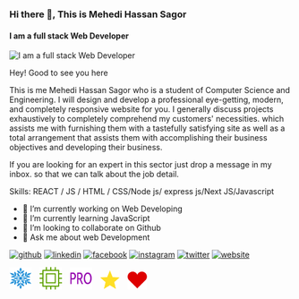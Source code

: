 ### Hi there 👋, This is Mehedi Hassan Sagor
#### I am a full stack Web Developer
![I am a full stack Web Developer](https://scontent.fdac99-1.fna.fbcdn.net/v/t1.6435-9/s960x960/80790045_2496193123956338_2529550246296420352_n.jpg?_nc_cat=110&ccb=1-5&_nc_sid=e3f864&_nc_eui2=AeG9agNvrjID95k2DxHlzqLlNZAlRpjZTtw1kCVGmNlO3DaGquVG1IGUPE-ioxNMJizGuxKt6qsIdfIdzTyAqRSZ&_nc_ohc=ZoHF5fXbVqEAX8h5_vD&_nc_ht=scontent.fdac99-1.fna&oh=00_AT9zroKxpMP5Le28HqRJyofd0nThgE77V81cIX2FP1QpbA&oe=6207C580)

Hey! Good to see you here


This is me Mehedi Hassan Sagor who is a student of Computer Science and Engineering. I will design and develop a professional eye-getting, modern, and completely responsive website for you. I generally discuss projects exhaustively to completely comprehend my customers' necessities. which assists me with furnishing them with a tastefully satisfying site as well as a total arrangement that assists them with accomplishing their business objectives and developing their business.

If you are looking for an expert in this sector just drop a message in my inbox. so that we can talk about the job detail.

Skills: REACT / JS / HTML / CSS/Node js/ express js/Next JS/Javascript

- 🔭 I’m currently working on Web Developing  
- 🌱 I’m currently learning JavaScript 
- 👯 I’m looking to collaborate on Github 
- 💬 Ask me about web Development 


[<img src='https://cdn.jsdelivr.net/npm/simple-icons@3.0.1/icons/github.svg' alt='github' height='40'>](https://github.com/https://github.com/mehedihassansagor)  [<img src='https://cdn.jsdelivr.net/npm/simple-icons@3.0.1/icons/linkedin.svg' alt='linkedin' height='40'>](https://www.linkedin.com/in/https://www.linkedin.com/in/mehedi-hassan-sagor//)  [<img src='https://cdn.jsdelivr.net/npm/simple-icons@3.0.1/icons/facebook.svg' alt='facebook' height='40'>](https://www.facebook.com/https://www.facebook.com/sagor286/)  [<img src='https://cdn.jsdelivr.net/npm/simple-icons@3.0.1/icons/instagram.svg' alt='instagram' height='40'>](https://www.instagram.com/https://www.instagram.com/sagor.mehedihassan//)  [<img src='https://cdn.jsdelivr.net/npm/simple-icons@3.0.1/icons/twitter.svg' alt='twitter' height='40'>](https://twitter.com/https://twitter.com/MehediH39089556)  [<img src='https://cdn.jsdelivr.net/npm/simple-icons@3.0.1/icons/icloud.svg' alt='website' height='40'>](https://boring-spence-3f872c.netlify.app/)  

<a href='https://archiveprogram.github.com/'><img src='https://raw.githubusercontent.com/acervenky/animated-github-badges/master/assets/acbadge.gif' width='40' height='40'></a> <a href='https://docs.github.com/en/developers'><img src='https://raw.githubusercontent.com/acervenky/animated-github-badges/master/assets/devbadge.gif' width='40' height='40'></a> <a href='https://github.com/pricing'><img src='https://raw.githubusercontent.com/acervenky/animated-github-badges/master/assets/pro.gif' width='40' height='40'></a> <a href='https://stars.github.com/'><img src='https://raw.githubusercontent.com/acervenky/animated-github-badges/master/assets/starbadge.gif' width='35' height='35'></a> <a href='https://docs.github.com/en/github/supporting-the-open-source-community-with-github-sponsors'><img src='https://raw.githubusercontent.com/acervenky/animated-github-badges/master/assets/sponsorbadge.gif' width='35' height='35'></a> 

